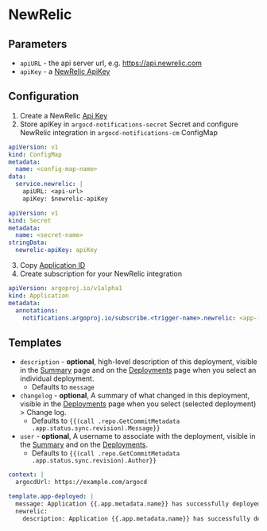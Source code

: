 # NewRelic

## Parameters

* `apiURL` - the api server url, e.g. https://api.newrelic.com
* `apiKey` - a [NewRelic ApiKey](https://docs.newrelic.com/docs/apis/rest-api-v2/get-started/introduction-new-relic-rest-api-v2/#api_key)

## Configuration

1. Create a NewRelic [Api Key](https://docs.newrelic.com/docs/apis/intro-apis/new-relic-api-keys/#user-api-key)
2. Store apiKey in `argocd-notifications-secret` Secret and configure NewRelic integration in `argocd-notifications-cm` ConfigMap

```yaml
apiVersion: v1
kind: ConfigMap
metadata:
  name: <config-map-name>
data:
  service.newrelic: |
    apiURL: <api-url>
    apiKey: $newrelic-apiKey
```

```yaml
apiVersion: v1
kind: Secret
metadata:
  name: <secret-name>
stringData:
  newrelic-apiKey: apiKey
```

3. Copy [Application ID](https://docs.newrelic.com/docs/apis/rest-api-v2/get-started/get-app-other-ids-new-relic-one/#apm)
4. Create subscription for your NewRelic integration

```yaml
apiVersion: argoproj.io/v1alpha1
kind: Application
metadata:
  annotations:
    notifications.argoproj.io/subscribe.<trigger-name>.newrelic: <app-id>
```

## Templates

* `description` - __optional__, high-level description of this deployment, visible in the [Summary](https://docs.newrelic.com/docs/apm/applications-menu/monitoring/apm-overview-page) page and on the [Deployments](https://docs.newrelic.com/docs/apm/applications-menu/events/deployments-page) page when you select an individual deployment.
    * Defaults to `message`
* `changelog` - __optional__, A summary of what changed in this deployment, visible in the [Deployments](https://docs.newrelic.com/docs/apm/applications-menu/events/deployments-page) page when you select (selected deployment) > Change log.
    * Defaults to `{{(call .repo.GetCommitMetadata .app.status.sync.revision).Message}}`
* `user` - __optional__, A username to associate with the deployment, visible in the [Summary](https://docs.newrelic.com/docs/apm/applications-menu/events/deployments-page) and on the [Deployments](https://docs.newrelic.com/docs/apm/applications-menu/events/deployments-page).
    * Defaults to `{{(call .repo.GetCommitMetadata .app.status.sync.revision).Author}}`

```yaml
context: |
  argocdUrl: https://example.com/argocd

template.app-deployed: |
  message: Application {{.app.metadata.name}} has successfully deployed.
  newrelic:
    description: Application {{.app.metadata.name}} has successfully deployed
```
